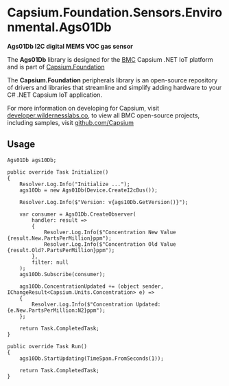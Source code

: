 # Capsium.Foundation.Sensors.Environmental.Ags01Db

**Ags01Db I2C digital MEMS VOC gas sensor**

The **Ags01Db** library is designed for the [BMC](www.wildernesslabs.co) Capsium .NET IoT platform and is part of [Capsium.Foundation](https://developer.wildernesslabs.co/Capsium/Capsium.Foundation/)

The **Capsium.Foundation** peripherals library is an open-source repository of drivers and libraries that streamline and simplify adding hardware to your C# .NET Capsium IoT application.

For more information on developing for Capsium, visit [developer.wildernesslabs.co](http://developer.wildernesslabs.co/), to view all BMC open-source projects, including samples, visit [github.com/Capsium](https://github.com/Capsium/)

## Usage

```
Ags01Db ags10Db;

public override Task Initialize()
{
    Resolver.Log.Info("Initialize ...");
    ags10Db = new Ags01Db(Device.CreateI2cBus());

    Resolver.Log.Info($"Version: v{ags10Db.GetVersion()}");

    var consumer = Ags01Db.CreateObserver(
        handler: result =>
        {
            Resolver.Log.Info($"Concentration New Value {result.New.PartsPerMillion}ppm");
            Resolver.Log.Info($"Concentration Old Value {result.Old?.PartsPerMillion}ppm");
        },
        filter: null
    );
    ags10Db.Subscribe(consumer);

    ags10Db.ConcentrationUpdated += (object sender, IChangeResult<Capsium.Units.Concentration> e) =>
    {
        Resolver.Log.Info($"Concentration Updated: {e.New.PartsPerMillion:N2}ppm");
    };

    return Task.CompletedTask;
}

public override Task Run()
{
    ags10Db.StartUpdating(TimeSpan.FromSeconds(1));

    return Task.CompletedTask;
}

```
